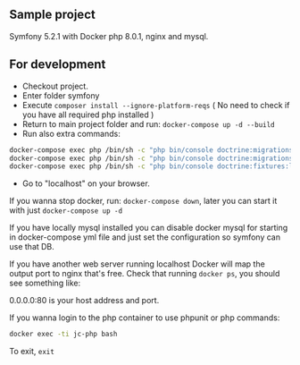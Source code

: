 ## Sample project 
Symfony 5.2.1 with Docker php 8.0.1, nginx and mysql.


## For development
* Checkout project.
* Enter folder symfony
* Execute `composer install --ignore-platform-reqs` ( No need to check if you have all required php installed )
* Return to main project folder and run: `docker-compose up -d --build`
* Run also extra commands:

```bash
docker-compose exec php /bin/sh -c "php bin/console doctrine:migrations:diff"
docker-compose exec php /bin/sh -c "php bin/console doctrine:migrations:migrate"
docker-compose exec php /bin/sh -c "php bin/console doctrine:fixtures:load"
```

* Go to "localhost" on your browser.

If you wanna stop docker, run: `docker-compose down`, later you can start it with just `docker-compose up -d`

If you have locally mysql installed you can disable docker mysql for starting in docker-compose yml
 file and just set the configuration so symfony can use that DB.
  
If you have another web server running localhost Docker will map the output port to nginx that's free.
Check that running `docker ps`, you should see something like:

0.0.0.0:80  is your host address and port. 

If you wanna login to the php container to use phpunit or php commands:
```bash
docker exec -ti jc-php bash
```

To exit, `exit` 

